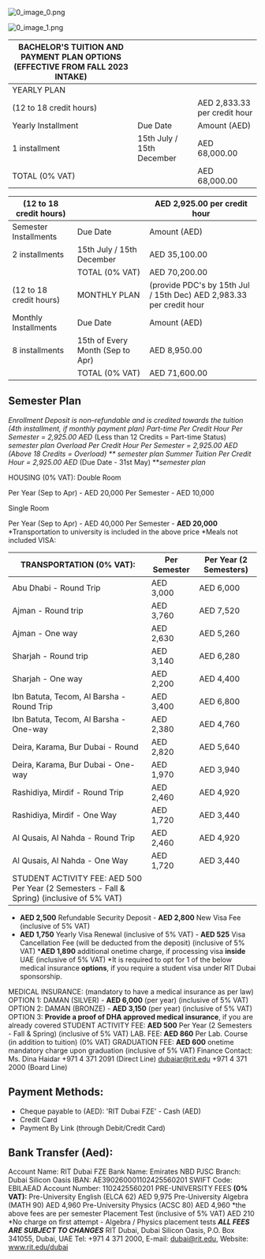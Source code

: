 
 

![0_image_0.png](0_image_0.png)

![0_image_1.png](0_image_1.png)

| BACHELOR'S TUITION AND PAYMENT PLAN OPTIONS (EFFECTIVE FROM FALL 2023 INTAKE)   |                           |                              |
|---------------------------------------------------------------------------------|---------------------------|------------------------------|
| YEARLY PLAN                                                                     |                           |                              |
| (12 to 18 credit hours)                                                         |                           | AED 2,833.33 per credit hour |
| Yearly Installment                                                              | Due Date                  | Amount (AED)                 |
| 1 installment                                                                   | 15th July / 15th December | AED 68,000.00                |
| TOTAL (0% VAT)                                                                  |                           | AED 68,000.00                |

| (12 to 18 credit hours)   |                                  | AED 2,925.00 per credit hour                                         |
|---------------------------|----------------------------------|----------------------------------------------------------------------|
| Semester Installments     | Due Date                         | Amount (AED)                                                         |
| 2 installments            | 15th July / 15th December        | AED 35,100.00                                                        |
|                           | TOTAL (0% VAT)                   | AED 70,200.00                                                        |
| (12 to 18 credit hours)   | MONTHLY PLAN                     | (provide PDC's by 15th Jul / 15th Dec)  AED 2,983.33 per credit hour |
| Monthly Installments      | Due Date                         | Amount (AED)                                                         |
| 8 installments            | 15th of Every Month (Sep to Apr) | AED  8,950.00                                                        |
|                           | TOTAL (0% VAT)                   | AED 71,600.00                                                        |

## Semester **Plan**

*Enrollment Deposit is non–refundable and is credited towards the tuition (4th installment, if monthly payment plan) *Part-time Per Credit Hour Per Semester = 2,925.00 AED** (Less than 12 Credits = Part-time Status) **semester plan *Overload Per Credit Hour Per Semester = 2,925.00 *AED** (Above 18 Credits = Overload) ** semester plan* *Summer Tuition Per Credit Hour = 2,925.00 AED** (Due Date - 31st May) ***semester plan*

HOUSING (0% VAT): Double Room

Per Year (Sep to Apr) - AED 20,000 Per Semester - AED 10,000

Single Room

Per Year (Sep to Apr) - AED 40,000 Per Semester - **AED 20,000**
*Transportation to university is included in the above price *Meals not included VISA:

| TRANSPORTATION (0% VAT):                                                                   | Per Semester   | Per Year (2 Semesters)   |
|--------------------------------------------------------------------------------------------|----------------|--------------------------|
| Abu Dhabi - Round Trip                                                                     | AED 3,000      | AED 6,000                |
| Ajman - Round trip                                                                         | AED 3,760      | AED 7,520                |
| Ajman - One way                                                                            | AED 2,630      | AED 5,260                |
| Sharjah - Round trip                                                                       | AED 3,140      | AED 6,280                |
| Sharjah - One way                                                                          | AED 2,200      | AED 4,400                |
| Ibn Batuta, Tecom, Al Barsha - Round Trip                                                  | AED 3,400      | AED 6,800                |
| Ibn Batuta, Tecom, Al Barsha - One\-way                                                    | AED 2,380      | AED 4,760                |
| Deira, Karama, Bur Dubai - Round                                                           | AED 2,820      | AED 5,640                |
| Deira, Karama, Bur Dubai - One\-way                                                        | AED 1,970      | AED 3,940                |
| Rashidiya, Mirdif - Round Trip                                                             | AED 2,460      | AED 4,920                |
| Rashidiya, Mirdif - One Way                                                                | AED 1,720      | AED 3,440                |
| Al Qusais, Al Nahda - Round Trip                                                           | AED 2,460      | AED 4,920                |
| Al Qusais, Al Nahda - One Way                                                              | AED 1,720      | AED 3,440                |
| STUDENT ACTIVITY FEE: AED 500 Per Year (2 Semesters - Fall & Spring) (inclusive of 5% VAT) |                |                          |

- **AED 2,500** Refundable Security Deposit - **AED 2,800** New Visa Fee (inclusive of 5% VAT)
- **AED 1,750** Yearly Visa Renewal (inclusive of 5% VAT) - **AED 525** Visa Cancellation Fee (will be deducted from the deposit) (inclusive of 5% VAT) ***AED 1,890** additional onetime charge, if processing visa **inside** UAE (inclusive of 5% VAT)
*It is required to opt for 1 of the below medical insurance **options**, if you require a student visa under RIT Dubai sponsorship.

MEDICAL INSURANCE: (mandatory to have a medical insurance as per law)
OPTION 1: DAMAN (SILVER) - **AED 6,000** (per year) (inclusive of 5% VAT) OPTION 2: DAMAN (BRONZE) - **AED 3,150** (per year) (inclusive of 5% VAT) OPTION 3: **Provide a proof of DHA approved medical insurance**, if you are already covered STUDENT ACTIVITY FEE: **AED 500** Per Year (2 Semesters - Fall & Spring) (inclusive of 5% VAT) LAB. FEE: **AED 860** Per Lab. Course (in addition to tuition) (0% VAT) GRADUATION FEE: **AED 600** onetime mandatory charge upon graduation (inclusive of 5% VAT)
Finance Contact: Ms. Dina Haidar +971 4 371 2091 (Direct Line) dubaiar@rit.edu +971 4 371 2000 (Board Line)

## Payment Methods:

- Cheque payable to (AED): 'RIT Dubai FZE' - Cash (AED)
- Credit Card
- Payment By Link (through Debit/Credit Card)

## Bank Transfer **(Aed):**

Account Name: RIT Dubai FZE Bank Name: Emirates NBD PJSC Branch: Dubai Silicon Oasis IBAN: AE390260001102425560201 SWIFT Code: EBILAEAD Account Number: 1102425560201 PRE-UNIVERSITY FEES **(0% VAT):** Pre-University English (ELCA 62) AED 9,975 Pre-University Algebra (MATH 90) AED 4,960 Pre-University Physics (ACSC 80) AED 4,960 *the above fees are per semester Placement Test (inclusive of 5% VAT) AED 210 *No charge on first attempt - Algebra / Physics placement tests
***ALL FEES ARE SUBJECT TO CHANGES***
RIT Dubai, Dubai Silicon Oasis, P.O. Box 341055, Dubai, UAE
Tel: +971 4 371 2000, E-mail: dubai@rit.edu, Website: www.rit.edu/dubai